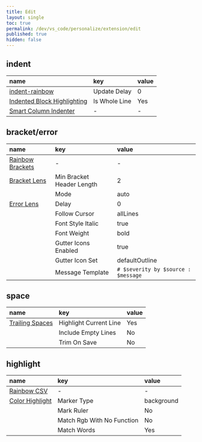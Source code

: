 ```yaml
---
title: Edit
layout: single
toc: true
permalink: /dev/vs_code/personalize/extension/edit
published: true
hidden: false
---
```


<head>
  <base target="_blank">
</head>



## indent

| name | key | value |
| :-   | :-  | :-    |
| [indent-rainbow](https://marketplace.visualstudio.com/items?itemName=oderwat.indent-rainbow) | Update Delay | 0 |
| [Indented Block Highlighting](https://marketplace.visualstudio.com/items?itemName=byi8220.indented-block-highlighting) | Is Whole Line | Yes |
| [Smart Column Indenter](https://marketplace.visualstudio.com/items?itemName=lmcarreiro.vscode-smart-column-indenter) | - | - |



## bracket/error

| name | key | value |
| :-   | :-  | :-    |
| [Rainbow Brackets](https://marketplace.visualstudio.com/items?itemName=2gua.rainbow-brackets) | - | - |
| [Bracket Lens](https://marketplace.visualstudio.com/items?itemName=wraith13.bracket-lens) | Min Bracket Header Length | 2 |
| | Mode | auto |
| [Error Lens](https://marketplace.visualstudio.com/items?itemName=usernamehw.errorlens) | Delay | 0 |
| | Follow Cursor | allLines |
| | Font Style Italic | true |
| | Font Weight | bold |
| | Gutter Icons Enabled | true |
| | Gutter Icon Set | defaultOutline |
| | Message Template | `# $severity by $source : $message` |



## space

| name | key | value |
| :-   | :-  | :-    |
| [Trailing Spaces](https://marketplace.visualstudio.com/items?itemName=shardulm94.trailing-spaces) | Highlight Current Line | Yes |
| | Include Empty Lines | No |
| | Trim On Save | No |



## highlight

| name | key | value |
| :-   | :-  | :-    |
| [Rainbow CSV](https://marketplace.visualstudio.com/items?itemName=mechatroner.rainbow-csv) | - | - |
| [Color Highlight](https://marketplace.visualstudio.com/items?itemName=naumovs.color-highlight) | Marker Type | background |
| | Mark Ruler | No |
| | Match Rgb With No Function | No |
| | Match Words | Yes |
